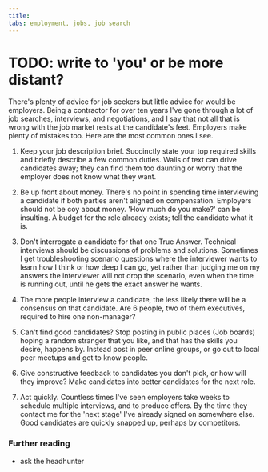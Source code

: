 ```yaml
---
title: 
tabs: employment, jobs, job search
---
```


# TODO: write to 'you' or be more distant?

There's plenty of advice for job seekers but little advice for would be employers. Being a contractor for over ten years I've gone through a lot of job searches, interviews, and negotiations, and I say that not all that is wrong with the job market rests at the candidate's feet. Employers make plenty of mistakes too. Here are the most common ones I see.

1. Keep your job description brief. Succinctly state your top required skills and briefly describe a few common duties. Walls of text can drive candidates away; they can find them too daunting or worry that the employer does not know what they want.

1. Be up front about money. There's no point in spending time interviewing a candidate if both parties aren't aligned on compensation. Employers should not be coy about money. 'How much do you make?' can be insulting. A budget for the role already exists; tell the candidate what it is.

1. Don't interrogate a candidate for that one True Answer. Technical interviews should be discussions of problems and solutions. Sometimes I get troubleshooting scenario questions where the interviewer wants to learn how I think or how deep I can go, yet rather than judging me on my answers the interviewer will not drop the scenario, even when the time is running out, until he gets the exact answer he wants.

1. The more people interview a candidate, the less likely there will be a consensus on that candidate. Are 6 people, two of them executives, required to hire one non-manager?

1. Can't find good candidates? Stop posting in public places (Job boards) hoping a random stranger that you like, and that has the skills you desire, happens by. Instead post in peer online groups, or go out to local peer meetups and get to know people.

1. Give constructive feedback to candidates you don't pick, or how will they improve? Make candidates into better candidates for the next role.

1. Act quickly. Countless times I've seen employers take weeks to schedule multiple interviews, and to produce offers. By the time they contact me for the 'next stage' I've already signed on somewhere else. Good candidates are quickly snapped up, perhaps by competitors.


### Further reading

- ask the headhunter

